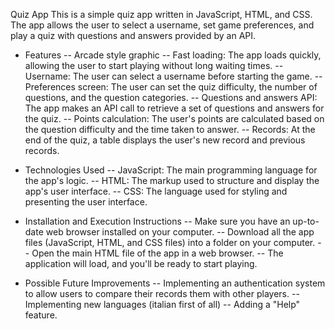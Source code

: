 Quiz App
This is a simple quiz app written in JavaScript, HTML, and CSS. The app allows the user to select a username, set game preferences, and play a quiz with questions and answers provided by an API.

- Features
-- Arcade style graphic
-- Fast loading: The app loads quickly, allowing the user to start playing without long waiting times.
-- Username: The user can select a username before starting the game.
-- Preferences screen: The user can set the quiz difficulty, the number of questions, and the question categories.
-- Questions and answers API: The app makes an API call to retrieve a set of questions and answers for the quiz.
-- Points calculation: The user's points are calculated based on the question difficulty and the time taken to answer.
-- Records: At the end of the quiz, a table displays the user's new record and previous records.

- Technologies Used
-- JavaScript: The main programming language for the app's logic.
-- HTML: The markup used to structure and display the app's user interface.
-- CSS: The language used for styling and presenting the user interface.

- Installation and Execution Instructions
-- Make sure you have an up-to-date web browser installed on your computer.
-- Download all the app files (JavaScript, HTML, and CSS files) into a folder on your computer.
-- Open the main HTML file of the app in a web browser.
-- The application will load, and you'll be ready to start playing.

- Possible Future Improvements
-- Implementing an authentication system to allow users to compare their records them with other players.
-- Implementing new languages (italian first of all)
-- Adding a "Help" feature.